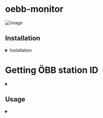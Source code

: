 # oebb-monitor
![image](https://user-images.githubusercontent.com/71500391/218267029-6c6f41e5-1109-4f6f-8117-bfa696efd8d4.png)


## Installation
<details><summary>Installation</summary>
<p>
  
To use the oebb-monitor you need to have access to a terminal on the Homeassistant.
I recommend using Add-ons from the Hoemassistant Add-on store.

Using the terminal execute the following commands.

1. Navigate to "config/www" 
```
cd ~/config/www
```
2. Clone the repository
```
git clone https://github.com/Dave2ooo/oebb-monitor.git
```
3. Navigate to config/www/oebb-monitor/server
```
cd ~/config/www/oebb-monitor/server
```
4. Install Node.js
```
apk add nodejs npm
```
5. Install npm
```
npm install
```
5. Run the cors-server
```
node cors-server.js
```
The terminal should now show
```
Running CORS Anywhere on 0.0.0.0:8080
```
  
6. Finally, open the **script.js** file and change the value of the **hass_ip** parameter to your Homeassistant servers IP address.
_I use the **Visual Studio Code** add-on to edit files._

![image](https://user-images.githubusercontent.com/71500391/218267834-9eddbd79-67c8-496b-bb82-22b27ef2032e.png)


</p>
</details>

# Getting ÖBB station ID
<details><summary></summary>
<p>
  
  To get the monitor to show only connections from your desired station you need to get the respective station ID.
  1. Open https://fahrplan.oebb.at/bin/query.exe/en?
  2. Click on **Station information**
  3. Serach for your station and click **Display information**
  4. Click on **View <HTML> sourcecode**
  5. Copy **evaId** number
  ![image](https://user-images.githubusercontent.com/71500391/218268878-24756c72-f5a8-4138-8413-6330f2b967b5.png)

  
</p>
</details>


## Usage
<details><summary></summary>
<p>
  
  1. Go to **Overview** and create a new **Webpage** card.
  2. In the **URL** field enter the following and replace the **departure_station** parameter.
  ```
  /local/Scotty/index.html?departure_station=1234567
  ```
  
  
</p>
</details>
